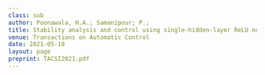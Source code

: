 ```yaml
---
class: sub
author: Poonawala, H.A.; Samanipour; P.;
title: Stability analysis and control using single-hidden-layer ReLU neural networks
venue: Transactions on Automatic Control
date: 2021-05-18
layout: page
preprint: TACSI2021.pdf
---
```

